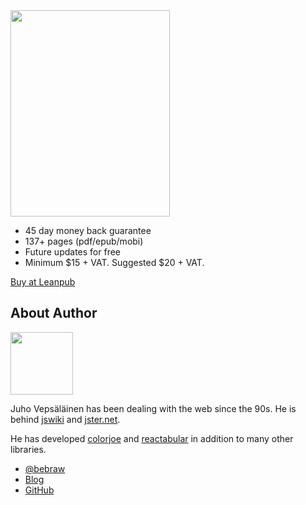 <div class='front-cover-wrapper'>
  <img class='front-cover' src='images/title_page_small.jpg' width=255 height=330 />
</div>

* 45 day money back guarantee
* 137+ pages (pdf/epub/mobi)
* Future updates for free
* Minimum $15 + VAT. Suggested $20 + VAT.

<a class='btn' href='https://leanpub.com/survivejs_webpack_react'>Buy at Leanpub</a>

## About Author

<img src='https://www.gravatar.com/avatar/b26ec3c2769168c2cbc64cc3df9cdd9c?s=100" alt="Juho Vepsäläinen' class='author-photo' width='100' height='100' />

Juho Vepsäläinen has been dealing with the web since the 90s. He is behind [jswiki](https://github.com/bebraw/jswiki) and [jster.net](http://jster.net/).

He has developed [colorjoe](https://github.com/bebraw/colorjoe) and [reactabular](https://github.com/bebraw/reactabular) in addition to many other libraries.

* [@bebraw](https://twitter.com/bebraw)
* [Blog](https://nixtu.info)
* [GitHub](https://github.com/bebraw)

